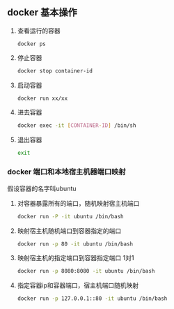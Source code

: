 ## docker 基本操作

1. 查看运行的容器

   ```shell
   docker ps
   ```

2. 停止容器

   ```bash
   docker stop container-id
   ```

3. 启动容器

   ```
   docker run xx/xx
   ```

4. 进去容器

   ```bash
   docker exec -it [CONTAINER-ID] /bin/sh
   ```

5. 退出容器

   ```bash
   exit
   ```

### docker 端口和本地宿主机器端口映射

假设容器的名字叫ubuntu

1. 对容器暴露所有的端口，随机映射宿主机端口

   ```bash
   docker run -P -it ubuntu /bin/bash
   ```

2. 映射宿主机随机端口到容器指定的端口

   ```bash
   docker run -p 80 -it ubuntu /bin/bash
   ```

3. 映射宿主机的指定端口到容器指定端口 1对1

   ```bash
   docker run -p 8080:8080 -it ubuntu /bin/bash
   ```

4. 指定容器ip和容器端口，宿主机端口随机映射

   ```bash
   docker run -p 127.0.0.1::80 -it ubuntu /bin/bash
   ```
